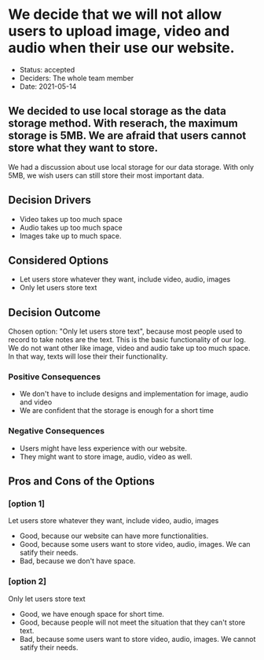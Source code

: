 # We decide that we will not allow users to upload image, video and audio when their use our website.

* Status: accepted
* Deciders: The whole team member
* Date: 2021-05-14

## We decided to use local storage as the data storage method. With reserach, the maximum storage is 5MB. We are afraid that users cannot store what they want to store.

We had a discussion about use local storage for our data storage. With only 5MB, we wish users can still store their most important data.

## Decision Drivers 

* Video takes up too much space
* Audio takes up too much space
* Images take up to much space.

## Considered Options
* Let users store whatever they want, include video, audio, images
* Only let users store text

## Decision Outcome

Chosen option: "Only let users store text", because most people used to record to take notes are the text. This is the basic functionality of our log. We do not want other like image, video and audio take up too much space. In that way, texts will lose their their functionality. 
### Positive Consequences <!-- optional -->

* We don't have to include designs and implementation for image, audio and video
* We are confident that the storage is enough for a short time

### Negative Consequences <!-- optional -->

* Users might have less experience with our website.
* They might want to store image, audio, video as well.


## Pros and Cons of the Options <!-- optional -->

### [option 1]

Let users store whatever they want, include video, audio, images<!-- optional -->

* Good, because our website can have more functionalities.
* Good, because some users want to store video, audio, images. We can satify their needs.
* Bad, because we don't have space.

### [option 2]

Only let users store text<!-- optional -->

* Good, we have enough space for short time.
* Good, because people will not meet the situation that they can't store text.
* Bad, because some users want to store video, audio, images. We cannot satify their needs. 


